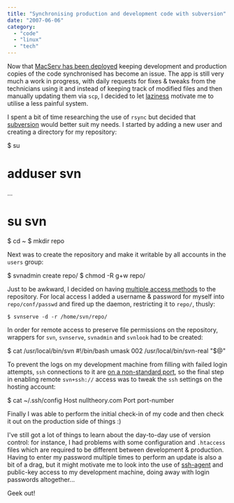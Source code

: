 ```yaml
---
title: "Synchronising production and development code with subversion"
date: "2007-06-06"
category:
  - "code"
  - "linux"
  - "tech"
---
```


Now that [MacServ has been deployed](/2007/05/31/macserv-deployed/) keeping development and production copies of the code synchronised has become an issue. The app is still very much a work in progress, with daily requests for fixes & tweaks from the technicians using it and instead of keeping track of modified files and then manually updating them via `scp`, I decided to let [laziness](http://blog.outer-court.com/archive/2005-08-24-n14.html) motivate me to utilise a less painful system.

I spent a bit of time researching the use of `rsync` but decided that [subversion](http://subversion.tigris.org/) would better suit my needs. I started by adding a new user and creating a directory for my repository:

$ su
# adduser svn
...
# su svn
$ cd ~
$ mkdir repo

Next was to create the repository and make it writable by all accounts in the `users` group:

$ svnadmin create repo/
$ chmod -R g+w repo/

Just to be awkward, I decided on having [multiple access methods](http://svnbook.red-bean.com/en/1.2/svn.serverconfig.multimethod.html) to the repository. For local access I added a username & password for myself into `repo/conf/passwd` and fired up the daemon, restricting it to `repo/`, thusly:

`$ svnserve -d -r /home/svn/repo/`

In order for remote access to preserve file permissions on the repository, wrappers for `svn`, `svnserve`, `svnadmin` and `svnlook` had to be created:

$ cat /usr/local/bin/svn
#!/bin/bash
umask 002
/usr/local/bin/svn-real "$@"

To prevent the logs on my development machine from filling with failed login attempts, `ssh` connections to it are [on a non-standard port](/2007/01/25/security-enhancements-for-dummies/), so the final step in enabling remote `svn+ssh://` access was to tweak the `ssh` settings on the hosting account:

$ cat ~/.ssh/config
Host nulltheory.com
Port port-number

Finally I was able to perform the initial check-in of my code and then check it out on the production side of things :)

I've still got a lot of things to learn about the day-to-day use of version control: for instance, I had problems with some configuration and `.htaccess` files which are required to be different between development & production. Having to enter my password multiple times to perform an update is also a bit of a drag, but it might motivate me to look into the use of [ssh-agent](http://www.securityfocus.com/infocus/1812) and public-key access to my development machine, doing away with login passwords altogether...

Geek out!
